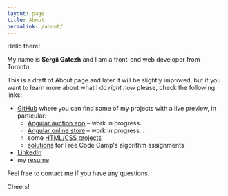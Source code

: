 ```yaml
---
layout: page
title: About
permalink: /about/
---
```


Hello there!  

My name is **Sergii Gatezh** and I am a front-end web developer from Toronto.  


This is a draft of About page and later it will be slightly improved, but if you want to learn more about what I do *right now* please, check the following links:


- [GitHub](https://github.com/gatezh) where you can find some of my projects with a live preview, in particular:
	- [Angular auction app](/Auction-app) – work in progress...
	- [Angular online store](ng-shop) – work in progress...
	- some [HTML/CSS projects](https://github.com/gatezh/DEMO-2)
	- [solutions](https://github.com/gatezh/FreeCodeCamp) for Free Code Camp's algorithm assignments 
- [LinkedIn](www.linkedin.com/in/sergii-gatezh)
- my [resume](http://bit.ly/2rs9uue)


Feel free to contact me if you have any questions.

Cheers!

